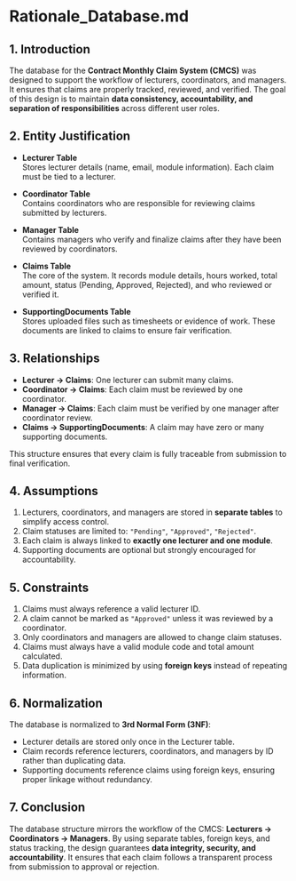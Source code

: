 # Rationale_Database.md  

## 1. Introduction  
The database for the **Contract Monthly Claim System (CMCS)** was designed to support the workflow of lecturers, coordinators, and managers. It ensures that claims are properly tracked, reviewed, and verified. The goal of this design is to maintain **data consistency, accountability, and separation of responsibilities** across different user roles.  



## 2. Entity Justification  

- **Lecturer Table**  
  Stores lecturer details (name, email, module information). Each claim must be tied to a lecturer.  

- **Coordinator Table**  
  Contains coordinators who are responsible for reviewing claims submitted by lecturers.  

- **Manager Table**  
  Contains managers who verify and finalize claims after they have been reviewed by coordinators.  

- **Claims Table**  
  The core of the system. It records module details, hours worked, total amount, status (Pending, Approved, Rejected), and who reviewed or verified it.  

- **SupportingDocuments Table**  
  Stores uploaded files such as timesheets or evidence of work. These documents are linked to claims to ensure fair verification.  



## 3. Relationships  

- **Lecturer → Claims**: One lecturer can submit many claims.  
- **Coordinator → Claims**: Each claim must be reviewed by one coordinator.  
- **Manager → Claims**: Each claim must be verified by one manager after coordinator review.  
- **Claims → SupportingDocuments**: A claim may have zero or many supporting documents.  

This structure ensures that every claim is fully traceable from submission to final verification.  



## 4. Assumptions  

1. Lecturers, coordinators, and managers are stored in **separate tables** to simplify access control.  
2. Claim statuses are limited to: `"Pending"`, `"Approved"`, `"Rejected"`.  
3. Each claim is always linked to **exactly one lecturer and one module**.  
4. Supporting documents are optional but strongly encouraged for accountability.  


## 5. Constraints  

1. Claims must always reference a valid lecturer ID.  
2. A claim cannot be marked as `"Approved"` unless it was reviewed by a coordinator.  
3. Only coordinators and managers are allowed to change claim statuses.  
4. Claims must always have a valid module code and total amount calculated.  
5. Data duplication is minimized by using **foreign keys** instead of repeating information.  


## 6. Normalization  

The database is normalized to **3rd Normal Form (3NF)**:  
- Lecturer details are stored only once in the Lecturer table.  
- Claim records reference lecturers, coordinators, and managers by ID rather than duplicating data.  
- Supporting documents reference claims using foreign keys, ensuring proper linkage without redundancy.  



## 7. Conclusion  

The database structure mirrors the workflow of the CMCS: **Lecturers → Coordinators → Managers**. By using separate tables, foreign keys, and status tracking, the design guarantees **data integrity, security, and accountability**. It ensures that each claim follows a transparent process from submission to approval or rejection.  
